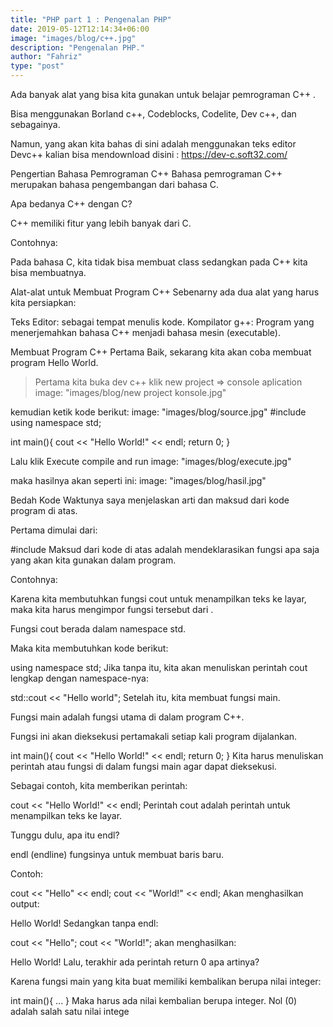 ```yaml
---
title: "PHP part 1 : Pengenalan PHP"
date: 2019-05-12T12:14:34+06:00
image: "images/blog/c++.jpg"
description: "Pengenalan PHP."
author: "Fahriz"
type: "post"
---
```


Ada banyak alat yang bisa kita gunakan untuk belajar pemrograman C++ .

Bisa menggunakan Borland c++, Codeblocks, Codelite, Dev c++, dan sebagainya.

Namun, yang akan kita bahas di sini adalah menggunakan teks editor Devc++
kalian bisa mendownload disini : https://dev-c.soft32.com/

Pengertian Bahasa Pemrograman C++
Bahasa pemrograman C++ merupakan bahasa pengembangan dari bahasa C.

Apa bedanya C++ dengan C?

C++ memiliki fitur yang lebih banyak dari C.

Contohnya:

Pada bahasa C, kita tidak bisa membuat class sedangkan pada C++ kita bisa membuatnya.

Alat-alat untuk Membuat Program C++
Sebenarny ada dua alat yang harus kita persiapkan:

Teks Editor: sebagai tempat menulis kode.
Kompilator g++: Program yang menerjemahkan bahasa C++ menjadi bahasa mesin (executable).

Membuat Program C++ Pertama
Baik, sekarang kita akan coba membuat program Hello World.

>Pertama
kita buka dev c++ klik new project => console aplication
image: "images/blog/new project konsole.jpg"


kemudian ketik kode berikut:
 image: "images/blog/source.jpg"
 #include <iostream>
 using namespace std;

 int main(){
    cout << "Hello World!" << endl;
   return 0;
 }

Lalu klik Execute compile and run
image: "images/blog/execute.jpg"

maka hasilnya akan seperti ini:
image: "images/blog/hasil.jpg"

 



Bedah Kode
Waktunya saya menjelaskan arti dan maksud dari kode program di atas.

Pertama dimulai dari:

#include <iostream>
Maksud dari kode di atas adalah mendeklarasikan fungsi apa saja yang akan kita gunakan dalam program.

Contohnya:

Karena kita membutuhkan fungsi cout untuk menampilkan teks ke layar, maka kita harus mengimpor fungsi tersebut dari <iostream>.

Fungsi cout berada dalam namespace std.

Maka kita membutuhkan kode berikut:

using namespace std;
Jika tanpa itu, kita akan menuliskan perintah cout lengkap dengan namespace-nya:

std::cout << "Hello world";
Setelah itu, kita membuat fungsi main.

Fungsi main adalah fungsi utama di dalam program C++.

Fungsi ini akan dieksekusi pertamakali setiap kali program dijalankan.

int main(){
    cout << "Hello World!" << endl;
    return 0;
}
Kita harus menuliskan perintah atau fungsi di dalam fungsi main agar dapat dieksekusi.

Sebagai contoh, kita memberikan perintah:

cout << "Hello World!" << endl;
Perintah cout adalah perintah untuk menampilkan teks ke layar.

Tunggu dulu, apa itu endl?

endl (endline) fungsinya untuk membuat baris baru.

Contoh:

cout << "Hello" << endl;
cout << "World!" << endl;
Akan menghasilkan output:

Hello
World!
Sedangkan tanpa endl:

cout << "Hello";
cout << "World!";
akan menghasilkan:

Hello World!
Lalu, terakhir ada perintah return 0 apa artinya?

Karena fungsi main yang kita buat memiliki kembalikan berupa nilai integer:

int main(){
    ...
}
Maka harus ada nilai kembalian berupa integer. Nol (0) adalah salah satu nilai intege
